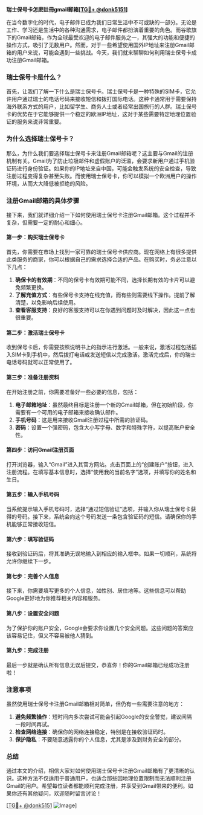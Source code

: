**瑞士保号卡怎麽註冊gmail郵箱[[TG💪+ @donk5151](https://t.me/s/donk5151)]**

在当今数字化的时代，电子邮件已成为我们日常生活中不可或缺的一部分。无论是工作、学习还是生活中的各种沟通需求，电子邮件都扮演着重要的角色。而谷歌旗下的Gmail邮箱，作为全球最受欢迎的电子邮件服务之一，其强大的功能和便捷的操作方式，吸引了无数用户。然而，对于一些希望使用国外IP地址来注册Gmail邮箱的用户来说，可能会遇到一些挑战。今天，我们就来聊聊如何利用瑞士保号卡成功注册Gmail邮箱。

### **瑞士保号卡是什么？**

首先，让我们了解一下什么是瑞士保号卡。瑞士保号卡是一种特殊的SIM卡，它允许用户通过瑞士的电话号码来接收短信和拨打国际电话。这种卡通常用于需要保持海外联系方式的用户，比如留学生、商务人士或者经常出国旅行的人群。瑞士保号卡的优势在于它能够提供一个稳定的欧洲IP地址，这对于某些需要特定地理位置验证的服务来说非常重要。

### **为什么选择瑞士保号卡？**

那么，为什么我们要选择瑞士保号卡来注册Gmail邮箱呢？这主要与Gmail的注册机制有关。Gmail为了防止垃圾邮件和虚假账户的泛滥，会要求新用户通过手机验证码进行身份验证。如果你的IP地址来自中国，可能会触发系统的安全检查，导致注册过程变得复杂甚至失败。而使用瑞士保号卡，你可以模拟一个欧洲用户的操作环境，从而大大降低被拒绝的风险。

### **注册Gmail邮箱的具体步骤**

接下来，我们就详细介绍一下如何使用瑞士保号卡注册Gmail邮箱。这个过程并不复杂，但需要一定的耐心和细心。

#### **第一步：购买瑞士保号卡**

首先，你需要在市场上找到一家可靠的瑞士保号卡供应商。现在网络上有很多提供此类服务的商家，你可以根据自己的需求选择合适的产品。在购买时，务必注意以下几点：

1. **确保卡的有效期**：不同的保号卡有效期可能不同，选择长期有效的卡片可以避免频繁更换。
2. **了解充值方式**：有些保号卡支持在线充值，而有些则需要线下操作。提前了解清楚，以免影响后续使用。
3. **查看客服支持**：良好的客服支持可以在你遇到问题时及时解决，因此这一点也很重要。

#### **第二步：激活瑞士保号卡**

收到保号卡后，你需要按照说明书上的指示进行激活。一般来说，激活过程包括插入SIM卡到手机中，然后拨打电话或发送短信以完成激活。激活完成后，你的瑞士电话号码就可以正常使用了。

#### **第三步：准备注册资料**

在开始注册之前，你需要准备好一些必要的信息，包括：

1. **电子邮箱地址**：虽然最终目标是注册一个新的Gmail邮箱，但在初始阶段，你需要有一个可用的电子邮箱来接收确认邮件。
2. **手机号码**：这是用来接收Gmail注册过程中所需的验证码。
3. **密码**：设置一个强密码，包含大小写字母、数字和特殊字符，以提高账户安全性。

#### **第四步：访问Gmail注册页面**

打开浏览器，输入“Gmail”进入其官方网站。点击页面上的“创建账户”按钮，进入注册流程。在填写基本信息时，选择“使用我的当前名字”选项，并填写你的姓名和生日。

#### **第五步：输入手机号码**

当系统提示输入手机号码时，选择“通过短信验证”选项，并输入你从瑞士保号卡获得的号码。接下来，系统会向这个号码发送一条包含验证码的短信。请确保你的手机能够正常接收短信。

#### **第六步：填写验证码**

接收到验证码后，将其准确无误地输入到相应的输入框中。如果一切顺利，系统将允许你继续下一步。

#### **第七步：完善个人信息**

接下来，你需要填写更多的个人信息，如性别、居住地等。这些信息可以帮助Google更好地为你推荐相关内容和服务。

#### **第八步：设置安全问题**

为了保护你的账户安全，Google会要求你设置几个安全问题。这些问题的答案应该容易记住，但又不容易被他人猜到。

#### **第九步：完成注册**

最后一步就是确认所有信息无误后提交，恭喜你！你的Gmail邮箱已经成功注册啦！

### **注意事项**

虽然使用瑞士保号卡注册Gmail邮箱相对简单，但仍有一些需要注意的地方：

1. **避免频繁操作**：短时间内多次尝试可能会引起Google的安全警觉，建议间隔一段时间再试。
2. **检查网络连接**：确保你的网络连接稳定，特别是在接收验证码时。
3. **保护隐私**：不要随意透露你的个人信息，尤其是涉及到财务安全的部分。

### **总结**

通过本文的介绍，相信大家对如何使用瑞士保号卡注册Gmail邮箱有了更清晰的认识。这种方法不仅适用于普通用户，也适合那些因地理位置限制而无法顺利注册Gmail的用户。希望每位读者都能顺利完成注册，并享受到Gmail带来的便利。如果你还有其他疑问，欢迎随时留言讨论！

[[TG💪+ @donk5151](https://t.me/s/donk5151) ![Image](https://i.postimg.cc/rwNCRYN7/Snipaste-2025-04-30-17-27-05.png)]